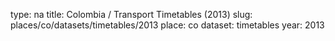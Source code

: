 type: na
title: Colombia / Transport Timetables (2013)
slug: places/co/datasets/timetables/2013
place: co
dataset: timetables
year: 2013
